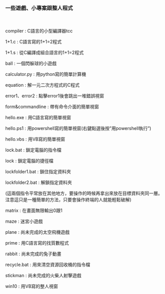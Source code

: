 ### 一些遊戲、小專案跟整人程式
<br>
<br>
compiler :  C語言的小型編譯器tcc

1+1.c :  C語言寫的1+1=2程式

1+1.s :  從C編譯成組合語言的1+1=2程式

ball :  一個閃躲球的小遊戲

calculator.py :  用python寫的簡單計算機

equation :  解一元二次方程式的C程式

error1、error2 :  點擊error1後會跳出一堆錯誤視窗

form&commandline :  帶有命令介面的簡單視窗

hello.exe :  用C語言寫的簡單視窗

hello.ps1 :  用powershell寫的簡單視窗(右鍵點選後按”用powershell執行”)

hello.vbs :  用VB寫的簡單視窗

lock.bat :  鎖定電腦的指令檔

lock :  鎖定電腦的捷徑檔

lockfolder1.bat :  鎖住指定資料夾

lockfolder2.bat :  解鎖指定資料夾

(這兩個指令平常放在其他地方，要操作的時候再拿出來放在目標資料夾同一層。注意這只是一種簡單的方法，只要會操作終端的人就能輕鬆破解)

matrix :  在畫面無限輸出0跟1

maze :  迷宮小遊戲

plane :  尚未完成的太空飛機遊戲

prime :  用C語言寫的找質數程式

rabbit :  尚未完成的兔子動畫

recycle.bat :  用來清空資源回收桶的指令檔

stickman :  尚未完成的火柴人射擊遊戲

win10 :  用VB寫的整人視窗